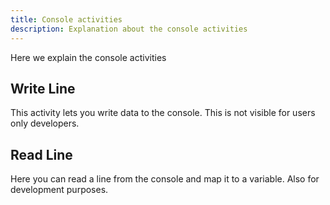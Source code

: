 ```yaml
---
title: Console activities
description: Explanation about the console activities
---
```


Here we explain the console activities

## Write Line
This activity lets you write data to the console. This is not visible for users only developers.

## Read Line
Here you can read a line from the console and map it to a variable. Also for development purposes.
